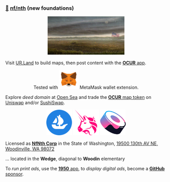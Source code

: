 
### [🥚](https://xn--wr9h.ws) [nf/nth](https://nfnth.com) (new foundations)

<p align="center"><img src="img/field.gif" style="width:240px;height:120px;" /></p>

Visit [UR.Land](https://ur.land) to build maps, then post content with the [**OCUR** app](https://ocur.app).

<p align="center">Tested  with <img src="img/meta.png" style="width:60px;height:60px;" /> MetaMask wallet extension.</p>

Explore *deed domain* at [Open Sea](https://opensea.io/urland) and trade the [**OCUR** map token](https://ocur.io) on [Uniswap]() and/or [SushiSwap]().

<p align="center">
<img src="img/opensea.png" style="width:80px;height:80px;" />
<img src="img/uniswap.png" style="width:80px;height:80px;" />
<img src="img/sushi.png" style="width:80px;height:80px;" /></p>



Licensed as [**NfNth Corp**](https://secure.dor.wa.gov/) in the State of Washington, [19500 130th AV NE, Woodinville, WA 98072](https://blue.kingcounty.com/Assessor/eRealProperty/Dashboard.aspx?ParcelNbr=1428900123) 

... located in the **Wedge**, diagonal to **Woodin** elementary

To *run print ads*, use the [**1950** app](https://1950.app), to *display digital ads*, become a [**GitHub** sponsor](https://github.com/sponsors/nfnth).

